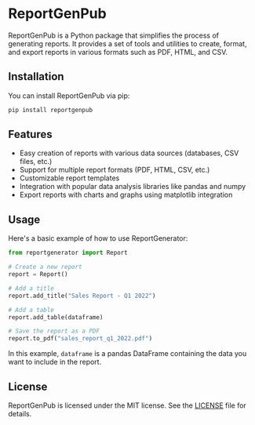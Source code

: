 # ReportGenPub

ReportGenPub is a Python package that simplifies the process of generating reports. It provides a set of tools and utilities to create, format, and export reports in various formats such as PDF, HTML, and CSV.

## Installation

You can install ReportGenPub via pip:

```bash
pip install reportgenpub
```

## Features

- Easy creation of reports with various data sources (databases, CSV files, etc.)
- Support for multiple report formats (PDF, HTML, CSV, etc.)
- Customizable report templates
- Integration with popular data analysis libraries like pandas and numpy
- Export reports with charts and graphs using matplotlib integration

## Usage

Here's a basic example of how to use ReportGenerator:

```python
from reportgenerator import Report

# Create a new report
report = Report()

# Add a title
report.add_title("Sales Report - Q1 2022")

# Add a table
report.add_table(dataframe)

# Save the report as a PDF
report.to_pdf("sales_report_q1_2022.pdf")
```

In this example, `dataframe` is a pandas DataFrame containing the data you want to include in the report.

## License

ReportGenPub is licensed under the MIT license. See the [LICENSE](LICENSE) file for details.

